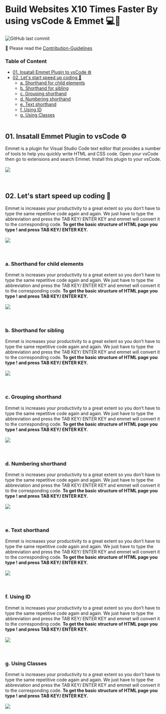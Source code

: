 # Build Websites X10 Times Faster By using vsCode & Emmet 💻🚀

![GitHub last commit](https://img.shields.io/github/last-commit/samithawijesekara/Free-WebHosting-Services-for-Developers?logo=git&logoColor=white)

📕 Please read the [Contribution-Guidelines](contribution.md)

### Table of Content
- [01. Insatall Emmet Plugin to vsCode ⚙️](#install)<br>
- [02. Let's start speed up coding 🚀](#start)<br>
  - [a. Shorthand for child elements](#a)<br>
  - [b. Shorthand for sibling](#b)<br>
  - [c. Grouping  shorthand](#c)<br>
  - [d. Numbering shorthand](#d)<br>
  - [e. Text shorthand](#e)<br>
  - [f. Using ID](#f)<br>
  - [g. Using Classes](#g)<br><br>

## 01. Insatall Emmet Plugin to vsCode ⚙️<a name="install"/>
Emmet is a plugin for Visual Studio Code text editor that provides a number of tools to help you quickly write HTML and CSS code. Open your vsCode then go to extensions and search Emmet. Install this plugin to your vsCode.<br><br>
<img src="img/install.PNG"><br><br><br>

## 02. Let's start speed up coding 🚀<a name="start"/>
Emmet is increases your productivity to a great extent so you don’t have to type the same repetitive code again and again. We just have to type the abbreviation and press the TAB KEY/ ENTER KEY and emmet will convert it to the corresponding code. **To get the basic structure of HTML page you type ! and press TAB KEY/ ENTER KEY.**<br><br>
<img src="img/start.gif"><br><br><br>

### a. Shorthand for child elements<a name="a"/>
Emmet is increases your productivity to a great extent so you don’t have to type the same repetitive code again and again. We just have to type the abbreviation and press the TAB KEY/ ENTER KEY and emmet will convert it to the corresponding code. **To get the basic structure of HTML page you type ! and press TAB KEY/ ENTER KEY.**<br><br>
<img src="img/start.gif"><br><br><br>

### b. Shorthand for sibling<a name="b"/>
Emmet is increases your productivity to a great extent so you don’t have to type the same repetitive code again and again. We just have to type the abbreviation and press the TAB KEY/ ENTER KEY and emmet will convert it to the corresponding code. **To get the basic structure of HTML page you type ! and press TAB KEY/ ENTER KEY.**<br><br>
<img src="img/start.gif"><br><br><br>

### c. Grouping  shorthand<a name="c"/>
Emmet is increases your productivity to a great extent so you don’t have to type the same repetitive code again and again. We just have to type the abbreviation and press the TAB KEY/ ENTER KEY and emmet will convert it to the corresponding code. **To get the basic structure of HTML page you type ! and press TAB KEY/ ENTER KEY.**<br><br>
<img src="img/start.gif"><br><br><br>

### d. Numbering shorthand<a name="d"/>
Emmet is increases your productivity to a great extent so you don’t have to type the same repetitive code again and again. We just have to type the abbreviation and press the TAB KEY/ ENTER KEY and emmet will convert it to the corresponding code. **To get the basic structure of HTML page you type ! and press TAB KEY/ ENTER KEY.**<br><br>
<img src="img/start.gif"><br><br><br>

### e. Text shorthand<a name="e"/>
Emmet is increases your productivity to a great extent so you don’t have to type the same repetitive code again and again. We just have to type the abbreviation and press the TAB KEY/ ENTER KEY and emmet will convert it to the corresponding code. **To get the basic structure of HTML page you type ! and press TAB KEY/ ENTER KEY.**<br><br>
<img src="img/start.gif"><br><br><br>

### f. Using ID<a name="f"/>
Emmet is increases your productivity to a great extent so you don’t have to type the same repetitive code again and again. We just have to type the abbreviation and press the TAB KEY/ ENTER KEY and emmet will convert it to the corresponding code. **To get the basic structure of HTML page you type ! and press TAB KEY/ ENTER KEY.**<br><br>
<img src="img/start.gif"><br><br><br>

### g. Using Classes<a name="g"/>
Emmet is increases your productivity to a great extent so you don’t have to type the same repetitive code again and again. We just have to type the abbreviation and press the TAB KEY/ ENTER KEY and emmet will convert it to the corresponding code. **To get the basic structure of HTML page you type ! and press TAB KEY/ ENTER KEY.**<br><br>
<img src="img/start.gif"><br><br><br>



